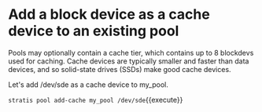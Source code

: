 # Add a block device as a cache device to an existing pool

Pools may optionally contain a cache tier, which contains up to 8 blockdevs used for caching. Cache devices are typically smaller and faster than data devices, and so solid-state drives (SSDs) make good cache devices.

Let's add /dev/sde as a cache device to my_pool.

`stratis pool add-cache my_pool /dev/sde`{{execute}}